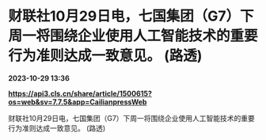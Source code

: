 # 财联社10月29日电，七国集团（G7）下周一将围绕企业使用人工智能技术的重要行为准则达成一致意见。 (路透)

**2023-10-29 13:36**

**https://api3.cls.cn/share/article/1500615?os=web&sv=7.7.5&app=CailianpressWeb**

财联社10月29日电，七国集团（G7）下周一将围绕企业使用人工智能技术的重要行为准则达成一致意见。 (路透)